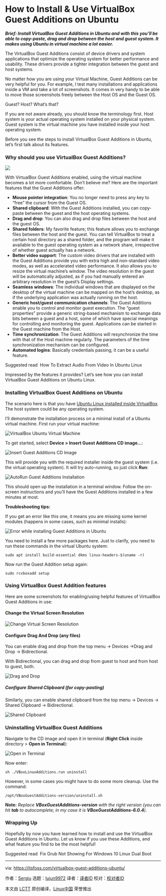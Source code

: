 [#]: collector: (lujun9972)
[#]: translator: ( )
[#]: reviewer: ( )
[#]: publisher: ( )
[#]: url: ( )
[#]: subject: (How to Install & Use VirtualBox Guest Additions on Ubuntu)
[#]: via: (https://itsfoss.com/virtualbox-guest-additions-ubuntu/)
[#]: author: (Sergiu https://itsfoss.com/author/sergiu/)

How to Install & Use VirtualBox Guest Additions on Ubuntu
======

_**Brief: Install VirtualBox Guest Additions in Ubuntu and with this you’ll be able to copy-paste, drag and drop between the host and guest system. It makes using Ubuntu in virtual machine a lot easier.**_

The VirtualBox Guest Additions consist of device drivers and system applications that optimize the operating system for better performance and usability. These drivers provide a tighter integration between the guest and host systems.

No matter how you are using your Virtual Machine, Guest Additions can be very helpful for you. For example, I test many installations and applications inside a VM and take a lot of screenshots. It comes in very handy to be able to move those screenshots freely between the Host OS and the Guest OS.

Guest? Host? What’s that?

If you are not aware already, you should know the terminology first.
Host system is your actual operating system installed on your physical system.
Guest system is the virtual machine you have installed inside your host operating system.

Before you see the steps to install VirtualBox Guest Additions in Ubuntu, let’s first talk about its features.

### Why should you use VirtualBox Guest Additions?

![][1]

With VirtualBox Guest Additions enabled, using the virtual machine becomes a lot more comfortable. Don’t believe me? Here are the important features that the Guest Additions offer:

  * **Mouse pointer integration**: You no longer need to press any key to “free” the cursor from the Guest OS.
  * **Shared clipboard**: With the Guest Additions installed, you can copy-paste between the guest and the host operating systems.
  * **Drag and drop**: You can also drag and drop files between the host and the guest OS.
  * **Shared folders**: My favorite feature; this feature allows you to exchange files between the host and the guest. You can tell VirtualBox to treat a certain host directory as a shared folder, and the program will make it available to the guest operating system as a network share, irrespective of whether guest actually has a network.
  * **Better video support**: The custom video drivers that are installed with the Guest Additions provide you with extra high and non-standard video modes, as well as accelerated video performance. It also allows you to resize the virtual machine’s window. The video resolution in the guest will be automatically adjusted, as if you had manually entered an arbitrary resolution in the guest’s Display settings.
  * **Seamless windows**: The individual windows that are displayed on the desktop of the virtual machine can be mapped on the host’s desktop, as if the underlying application was actually running on the host.
  * **Generic host/guest communication channels**: The Guest Additions enable you to control and monitor guest execution. The “guest properties” provide a generic string-based mechanism to exchange data bits between a guest and a host, some of which have special meanings for controlling and monitoring the guest. Applications can be started in the Guest machine from the Host.
  * **Time synchronization**: The Guest Additions will resynchronize the time with that of the Host machine regularly. The parameters of the time synchronization mechanism can be configured.
  * **Automated logins**: Basically credentials passing, it can be a useful feature.



[][2]

Suggested read  How To Extract Audio From Video In Ubuntu Linux

Impressed by the features it provides? Let’s see how you can install VirtualBox Guest Additions on Ubuntu Linux.

### Installing VirtualBox Guest Additions on Ubuntu

The scenario here is that you have [Ubuntu Linux installed inside VirtualBox][3]. The host system could be any operating system.

I’ll demonstrate the installation process on a minimal install of a Ubuntu virtual machine. First run your virtual machine:

![VirtualBox Ubuntu Virtual Machine][4]

To get started, select **Device &gt; Insert Guest Additions CD image…**:

![Insert Guest Additions CD Image][5]

This will provide you with the required installer inside the guest system (i.e. the virtual operating system). It will try auto-running, so just click **Run**:

![AutoRun Guest Additions Installation][6]

This should open up the installation in a terminal window. Follow the on-screen instructions and you’ll have the Guest Additions installed in a few minutes at most.

**Troubleshooting tips:**

If you get an error like this one, it means you are missing some kernel modules (happens in some cases, such as minimal installs):

![Error while installing Guest Additions in Ubuntu][7]

You need to install a few more packages here. Just to clarify, you need to run these commands in the virtual Ubuntu system:

```
sudo apt install build-essential dkms linux-headers-$(uname -r)
```

Now run the Guest Addition setup again:

```
sudo rcvboxadd setup
```

### Using VirtualBox Guest Addition features

Here are some screenshots for enabling/using helpful features of VirtualBox Guest Additions in use:

#### Change the Virtual Screen Resolution

![Change Virtual Screen Resolution][8]

#### Configure Drag And Drop (any files)

You can enable drag and drop from the top menu -&gt; Devices -&gt;Drag and Drop -&gt; Bidirectional.

With Bidirectional, you can drag and drop from guest to host and from host to guest, both.

![Drag and Drop][9]

##### Configure Shared Clipboard (for copy-pasting)

Similarly, you can enable shared clipboard from the top menu -&gt; Devices -&gt; Shared Clipboard -&gt; Bidirectional.

![Shared Clipboard][10]

### Uninstalling VirtualBox Guest Additions

Navigate to the CD image and open it in terminal (**Right Click** inside directory &gt; **Open in Terminal**):

![Open in Terminal][11]

Now enter:

```
sh ./VBoxLinuxAdditions.run uninstall
```

However, in some cases you might have to do some more cleanup. Use the command:

```
/opt/VBoxGuestAdditions-version/uninstall.sh
```

**Note:** _Replace **VBoxGuestAdditions-version** with the right version (you can hit **tab** to autocomplete; in my case it is **VBoxGuestAdditions-6.0.4**)._

### Wrapping Up

Hopefully by now you have learned how to install and use the VirtualBox Guest Additions in Ubuntu. Let us know if you use these Additions, and what feature you find to be the most helpful!

[][12]

Suggested read  Fix Grub Not Showing For Windows 10 Linux Dual Boot

--------------------------------------------------------------------------------

via: https://itsfoss.com/virtualbox-guest-additions-ubuntu/

作者：[Sergiu][a]
选题：[lujun9972][b]
译者：[译者ID](https://github.com/译者ID)
校对：[校对者ID](https://github.com/校对者ID)

本文由 [LCTT](https://github.com/LCTT/TranslateProject) 原创编译，[Linux中国](https://linux.cn/) 荣誉推出

[a]: https://itsfoss.com/author/sergiu/
[b]: https://github.com/lujun9972
[1]: https://i2.wp.com/itsfoss.com/wp-content/uploads/2019/08/virtual-box-guest-additions-ubuntu.png?resize=800%2C450&ssl=1
[2]: https://itsfoss.com/extract-audio-video-ubuntu/
[3]: https://itsfoss.com/install-linux-in-virtualbox/
[4]: https://i2.wp.com/itsfoss.com/wp-content/uploads/2019/07/virtualbox_ubuntu_virtual_machine.png?fit=800%2C450&ssl=1
[5]: https://i1.wp.com/itsfoss.com/wp-content/uploads/2019/07/install_guest_additions.png?fit=800%2C504&ssl=1
[6]: https://i0.wp.com/itsfoss.com/wp-content/uploads/2019/07/autorun_guest_additions_installation.png?fit=800%2C602&ssl=1
[7]: https://i2.wp.com/itsfoss.com/wp-content/uploads/2019/07/guest_additions_terminal_output.png?fit=800%2C475&ssl=1
[8]: https://i0.wp.com/itsfoss.com/wp-content/uploads/2019/07/change_virtual_screen_resolution.png?fit=744%2C800&ssl=1
[9]: https://i0.wp.com/itsfoss.com/wp-content/uploads/2019/07/drag_and_drop.png?fit=800%2C352&ssl=1
[10]: https://i0.wp.com/itsfoss.com/wp-content/uploads/2019/07/shared_clipboard.png?fit=800%2C331&ssl=1
[11]: https://i1.wp.com/itsfoss.com/wp-content/uploads/2019/07/open_in_terminal.png?fit=800%2C537&ssl=1
[12]: https://itsfoss.com/no-grub-windows-linux/
